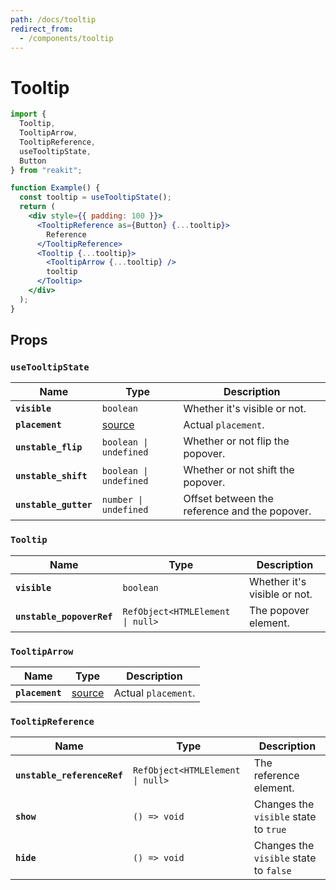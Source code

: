 ```yaml
---
path: /docs/tooltip
redirect_from:
  - /components/tooltip
---
```


# Tooltip

```jsx
import {
  Tooltip,
  TooltipArrow,
  TooltipReference,
  useTooltipState,
  Button
} from "reakit";

function Example() {
  const tooltip = useTooltipState();
  return (
    <div style={{ padding: 100 }}>
      <TooltipReference as={Button} {...tooltip}>
        Reference
      </TooltipReference>
      <Tooltip {...tooltip}>
        <TooltipArrow {...tooltip} />
        tooltip
      </Tooltip>
    </div>
  );
}
```

## Props

<!-- Automatically generated -->

### `useTooltipState`

| Name | Type | Description |
|------|------|-------------|
| **`visible`** | <code>boolean</code> | Whether it's visible or not. |
| **`placement`** | [source](https://github.com/reakit/reakit/tree/master/packages/reakit/src/Popover/PopoverState.ts#L62) | Actual `placement`. |
| **`unstable_flip`** | <code>boolean &#124; undefined</code> | Whether or not flip the popover. |
| **`unstable_shift`** | <code>boolean &#124; undefined</code> | Whether or not shift the popover. |
| **`unstable_gutter`** | <code>number &#124; undefined</code> | Offset between the reference and the popover. |

### `Tooltip`

| Name | Type | Description |
|------|------|-------------|
| **`visible`** | <code>boolean</code> | Whether it's visible or not. |
| **`unstable_popoverRef`** | <code>RefObject<HTMLElement &#124; null></code> | The popover element. |

### `TooltipArrow`

| Name | Type | Description |
|------|------|-------------|
| **`placement`** | [source](https://github.com/reakit/reakit/tree/master/packages/reakit/src/Popover/PopoverState.ts#L62) | Actual `placement`. |

### `TooltipReference`

| Name | Type | Description |
|------|------|-------------|
| **`unstable_referenceRef`** | <code>RefObject<HTMLElement &#124; null></code> | The reference element. |
| **`show`** | <code>() => void</code> | Changes the `visible` state to `true` |
| **`hide`** | <code>() => void</code> | Changes the `visible` state to `false` |
